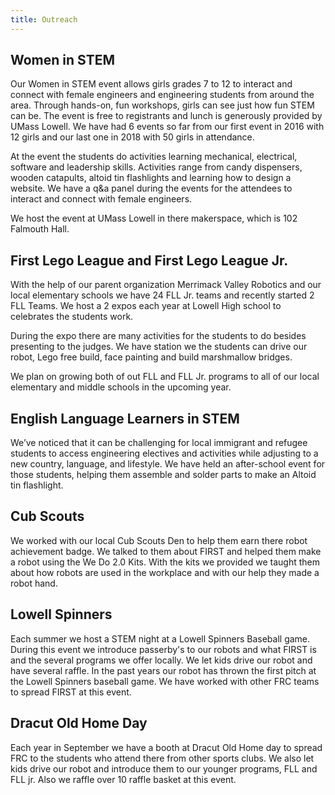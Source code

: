 ```yaml
---
title: Outreach
---
```


## Women in STEM
Our Women in STEM event allows girls grades 7 to 12 to interact and connect with female engineers and engineering students from around the area. Through hands-on, fun workshops, girls can see just how fun STEM can be. The event is free to registrants and lunch is generously provided by UMass Lowell. We have had 6 events so far from our first event in 2016 with 12 girls and our last one in 2018 with 50 girls in attendance. 

At the event the students do activities learning mechanical, electrical, software and leadership skills. Activities range from candy dispensers, wooden catapults, altoid tin flashlights and learning how to design a website. We have a q&a panel during the events for the attendees to interact and connect with female engineers.

We host the event at UMass Lowell in there makerspace, which is 102 Falmouth Hall.

## First Lego League and First Lego League Jr.
With the help of our parent organization Merrimack Valley Robotics and our local elementary schools we have 24 FLL Jr. teams and recently started 2 FLL Teams. We host a 2 expos each year at Lowell High school to celebrates the students work. 

During the expo there are many activities for the students to do besides presenting to the judges. We have station we the students can drive our robot, Lego free build, face painting and build marshmallow bridges.

We plan on growing both of out FLL and FLL Jr. programs to all of our local elementary and middle schools in the upcoming year.

## English Language Learners in STEM
We’ve noticed that it can be challenging for local immigrant and refugee students to access engineering electives and activities while adjusting to a new country, language, and lifestyle. We have held an after-school event for those students, helping them assemble and solder parts to make an Altoid tin flashlight.

## Cub Scouts
We worked with our local Cub Scouts Den to help them earn there robot achievement badge. We talked to them about FIRST and helped them make a robot using the We Do 2.0 Kits. With the kits we provided we taught them about how robots are used in the workplace and with our help they made a robot hand.

## Lowell Spinners
Each summer we host a STEM night at a Lowell Spinners Baseball game. During this event we introduce passerby's to our robots and what FIRST is and the several programs we offer locally. We let kids drive our robot and have several raffle. In the past years our robot has thrown the first pitch at the Lowell Spinners baseball game. We have worked with other FRC teams to spread FIRST at this event.

## Dracut Old Home Day
Each year in September we have a booth at Dracut Old Home day to spread FRC to the students who attend there from other sports clubs. We also let kids drive our robot and introduce them to our younger programs, FLL and FLL jr. Also we raffle over 10 raffle basket at this event.